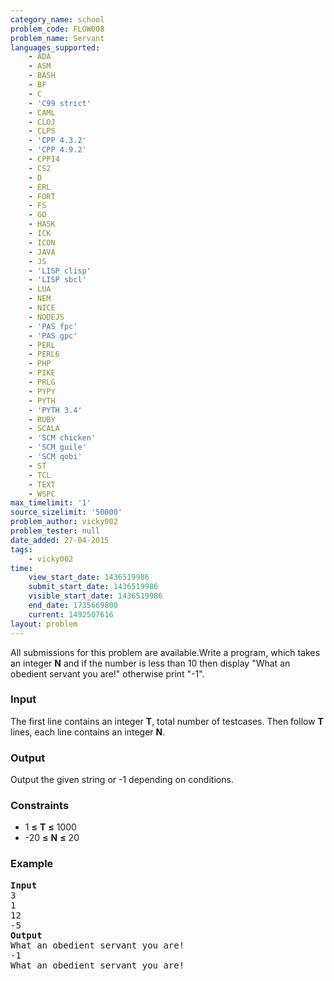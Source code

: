 ```yaml
---
category_name: school
problem_code: FLOW008
problem_name: Servant
languages_supported:
    - ADA
    - ASM
    - BASH
    - BF
    - C
    - 'C99 strict'
    - CAML
    - CLOJ
    - CLPS
    - 'CPP 4.3.2'
    - 'CPP 4.9.2'
    - CPP14
    - CS2
    - D
    - ERL
    - FORT
    - FS
    - GO
    - HASK
    - ICK
    - ICON
    - JAVA
    - JS
    - 'LISP clisp'
    - 'LISP sbcl'
    - LUA
    - NEM
    - NICE
    - NODEJS
    - 'PAS fpc'
    - 'PAS gpc'
    - PERL
    - PERL6
    - PHP
    - PIKE
    - PRLG
    - PYPY
    - PYTH
    - 'PYTH 3.4'
    - RUBY
    - SCALA
    - 'SCM chicken'
    - 'SCM guile'
    - 'SCM qobi'
    - ST
    - TCL
    - TEXT
    - WSPC
max_timelimit: '1'
source_sizelimit: '50000'
problem_author: vicky002
problem_tester: null
date_added: 27-04-2015
tags:
    - vicky002
time:
    view_start_date: 1436519986
    submit_start_date: 1436519986
    visible_start_date: 1436519986
    end_date: 1735669800
    current: 1492507616
layout: problem
---
```

All submissions for this problem are available.Write a program, which takes an integer **N** and if the number is less than 10 then display "What an obedient servant you are!" otherwise print "-1".

### Input

The first line contains an integer **T**, total number of testcases. Then follow **T** lines, each line contains an integer **N**.

### Output

Output the given string or -1 depending on conditions.

### Constraints

- 1 **≤** **T** **≤** 1000
- -20 **≤** **N** **≤** 20

### Example

<pre>
<b>Input</b>
3 
1
12
-5
<b>Output</b>
What an obedient servant you are!
-1
What an obedient servant you are!
</pre>